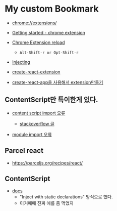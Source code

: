 # My custom Bookmark

- [chrome://extensions/](chrome://extensions/)

- [Getting started - chrome extension](https://developer.chrome.com/docs/extensions/mv3/getstarted/)

- [Chrome Extension reload](https://github.com/arikw/chrome-extensions-reloader)
  - `Alt-Shift-r or Opt-Shift-r`

- [Injecting](https://developer.chrome.com/docs/extensions/reference/action/#injecting-a-content-script-on-click)

- [create-react-extension](https://github.com/VasilyShelkov/create-react-extension)

- [create-react-app을 사용해서 extension만들기](https://jungpaeng.tistory.com/79ㄴ)

## ContentScript만 특이한게 있다.

- [content script import 오류](https://bloodguy.tistory.com/entry/ChromeExtension-ES6-%EB%AA%A8%EB%93%88-%EC%82%AC%EC%9A%A9%ED%95%98%EA%B8%B0-ES6-module)
  - [stackoverflow 글](https://stackoverflow.com/questions/48104433/how-to-import-es6-modules-in-content-script-for-chrome-extension)

- [module import 오류](https://blog.logrocket.com/common-typescript-module-problems-and-how-to-solve/)

## Parcel react

- https://parceljs.org/recipes/react/

## ContentScript

- [docs](https://developer.chrome.com/docs/extensions/mv3/content_scripts/)
  - "Inject with static declarations" 방식으로 했다.
  - 이거때매 진짜 애를 좀 먹었지
